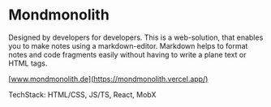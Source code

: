 # Mondmonolith

Designed by developers for developers. This is a web-solution, that enables you to make notes using a markdown-editor. Markdown helps to format notes and code fragments easily without having to write a plane text or HTML tags.


[www.mondmonolith.de](https://mondmonolith.vercel.app/)


TechStack: HTML/CSS, JS/TS, React, MobX